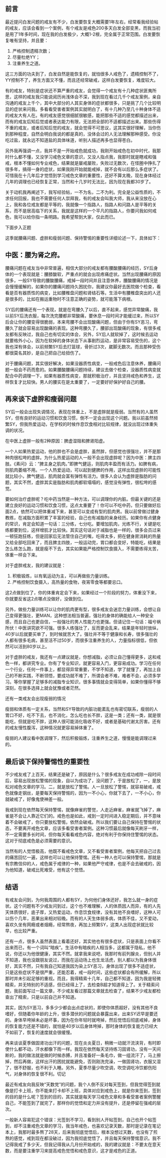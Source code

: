 ## 前言

最近提问白发问题的戒友有不少，白发要恢复大概需要1年左右，经常看我经验帖的戒友，应该会看到一个案例，有个戒友是戒色200多天白发全部变黑，而我当初是用了1年多时间，现在我的白发极少，大概1-2根，完全属于正常范围。白发要恢复唯有坚持，并且要：

1. 严格控制遗精次数；
2. 尽量杜绝YY；
3. 注重养生之道。
   
这三方面的功夫到了，白发自然是能恢复的，就怕很多人戒色了，遗精控制不了，YY控制不了，养生方面又不懂，而且还经常破戒，这样白发要恢复，难度较大。

有的戒友，特别是症状还不算严重的戒友，会觉得一个戒友有十几种症状匪夷所思，这样的戒友我只能说阅历尚浅体会不深，我到现在看过几千个戒友案例，亲自沟通的戒友上千个，其中大部分的人其实身体的症状都很多，只是挑了几个比较明显的症状来问我。多看看受害者案例其实就明白了，有十几种乃至几十种身体不适的戒友大有人在。有的戒友感觉很细腻很敏感，能把那些不适的感觉都描述出来，而有的戒友后知后觉或者表达能力有限，无法把全部的不适都描述出来。那些伤得不重的戒友，或者后知后觉的戒友，就会觉得不可思议，这其实很好理解，当你伤到那种程度，自然会明白我说的都是真的，没体会过的人无法理解那种感受。你没吃过盐，就永远不知道盐的具体味道，听别人描述再多也显得苍白。

另外我再强调一点，我并不是一开始戒色就成功，我刚开始戒色在初中时代，我那时什么都不懂，又没学习戒色文章的意识，又没人指点我，我那时就是瞎戒和强戒，根本不懂如何专业戒色，结果就是屡戒屡败，失败过无数次，在怪圈中挣扎了很多年，搞得一身的症状，如果我刚开始就能戒掉，就不会有以后那么多症状了。可惜我在十几年后才觉悟到学习戒色文章的重要性，还好不算太晚，现在身体经过几年的调理也已经恢复正常，当然和十几岁时无法比，因为现在我都30岁了。

关于动机我再阐述下，我写经验帖，一不为名，二不为利。完全是公益性质的，不求任何回报，我也不需要任何人崇拜我，有的戒友会叫我大师，我从来没放在心上，我和各位戒友都是平等的，我就像一个指路人，指路人和问路人是平等的关系，而不是居高临下的关系，我就是这样的一个平凡的指路人，你要问我如何戒色，我可以给你指一条明路。我希望帮到大家，仅此而已。

 
下面步入正题

这季就腰痛问题、虚胖和瘦弱问题、保持警惕的重要性详细论述一下，具体如下：

## 中医：腰为肾之府。

腰痛问题在戒友当中非常普遍，相信大部分的戒友都有腰酸腰痛的经历，SY后身体的一个表现就是：腰膝酸软，严重点的就会出现疼痛症状。当然出现腰痛的原因很多，一般SY导致的腰酸腰痛，戒掉一段时间并且注意休养，腰酸腰痛的情况是会慢慢缓解的，如果你的腰痛问题持久困扰你，我建议你最好去医院做个检查，看看是否有器质性的病变，比如腰椎盘问题和肾结石等。生活中有腰椎盘突出的人还是很多的，比如在搬运重物时不注意正确的姿势，就可能落下病根。

SY后的腰痛还有一个表现，就是在弯腰久了以后，直不起来，感觉异常酸痛，我以前SY后洗衣服，每次洗完腰都非常酸痛，要休息一段时间才能缓过来，所以SY后会让你的腰变得很脆弱，本来弯腰不会出现酸痛问题，但由于你有SY恶习，弯腰久了就会容易出现酸痛的表现。这种弯腰久了，腰部出现酸痛的现象，有很多戒友都有反映过，我自己也有切实的体会，另外，SY后人就软掉了，这时候去运动就要格外小心，因为在软掉的身体状态下从事剧烈运动，是非常容易受伤的，这个我也深有体会，以前频繁SY后去打篮球，骨折过3次，崴脚无数次。而且那种受伤都很莫名其妙，是自己把自己给扭伤了。

对于腰痛问题，其实很好解决，如果没器质性病变，一般戒色后注意休养，腰痛问题一般会不药而愈的。如果腰酸腰痛问题持续，建议去做个检查，没器质性病变就配合中药调理一下，如果有器质性病变，那就积极治疗，并且坚持戒色和养生，这样恢复才比较快。男人的腰实在是太重要了，一定要好好保护好自己的腰。

## 再来谈下虚胖和瘦弱问题

SY后一般会出现失调情况，表现在体重上，不是虚胖就是瘦弱。当然有的人虽然SY，但有良好的运动习惯和饮食习惯，倒不一定会出现这个问题。我以前虽然频繁SY，但我热爱运动，在学校的时候作息饮食相对比较规律，就没出现过体重失调的状况。

在中医上虚胖一般有2种原因：脾虚湿阻和脾肾阳虚。

一个人如果热爱运动，他的胖也不会是虚胖，虽然胖，但感觉也很强壮，并不是那种肉很松垮的虚胖。为什么热爱运动的人一般不会出现虚胖呢？因为中医：脾主四肢。《素问》云：“脾主身之肌肉。”即脾气健运，则肌肉丰盈而有活力。如脾有病，则肌肉萎缩不用。一个人热爱运动，可以起到健脾的作用，这样出现虚胖的可能性就比较小，脾气健运，肌肉就会富有弹性有活力。很多人会认为虚胖是脂肪的问题，其实不然，虚胖其实是脂肪和肌肉都软塌塌的，感觉没有弹性，很松垮的感觉。

要如何治疗虚胖呢？吃中药当然是一种方法，可以调理你的内脏。但最关键的还是建立良好的运动习惯和饮食习惯，这点太重要了！你可以不吃中药，但只要做好后面2点，依然可以把体重减下来，甚至可以变成有型的肌肉男。我以前曾做过健身教练，在减脂方面积累了丰富的经验，自己也有减脂的亲身经历。如果你有点健身的常识，肯定会知道一句话：三分练，七分吃。要增加肌肉，光练不行，关键是吃练都要到位，这样增肌才比较快。其实这句话对于减脂也是一样的，很多会员过来一顿狂跑狂练，但是回家后无法管住自己的嘴，吃得太多，把在健身房消耗的热量又给全部吃回来了，而且脾主四肢，一般运动完，胃口都会变好，特能吃，结果是怎么练怎么跑，就是瘦不下去，其实如果能严格控制饮食摄入，不需要练得太苦，体重一样会下来。

对于虚胖戒友，我的建议就是：

1. 积极锻炼，以有氧运动为主，可以再做些力量训练。
2. 严格控制饮食摄入，高热量的食物，夜宵零食等都要忌口。

这2点做到位了，你的体重肯定会下来，如果经过一个阶段的努力，体重没下来，你就要反省这2点哪点没做好，没做到位。

另外，做些力量训练可以让你的肌肉更有型，很多戒友会迷恋力量训练，会想让自己变得更强壮，更MAN，这种想法相当普遍，强壮的身体的确能给人一种安全感，而且自己也更自信，一般强壮的男人性能力也更强。但请记住一句话：福兮祸所伏！中医讲究欲不可强。很多人练强壮了，反而更会乱来，结果是年轻时放纵，40岁以后就要买单了，到时候就苦大了。强壮并不等于健康和长寿，很多强壮的人都有很多毛病，甚至活不过50岁，而很多注重养生的人，力量指标很低，但依然可以活到80岁以上。

对于虚胖的戒友，我还有一点建议就是，你想减脂，必须让自己懂得更多，这和戒色一样，都讲究专业。你有了专业知识，就更容易入门，更容易成功。学习在任何一个行业，任何一件事上，都显得异常重要，不学不知道，学了就懂了，再加上自己的不断实践，不断领悟，要成功就不难了，所谓会者不难，难者不会，必须多学习。等你掌握了足够多的减脂专业知识，很多事情就会变得简单，如果你懂得不够深刻，在很多选择上就会犹豫或者茫然。

还有一类戒友会出现瘦弱的情况

瘦弱和体质有一定关系，当然和SY导致的内脏功能紊乱也有密切联系，瘦弱的人胃口不好，吃不下去，也不消化，怎么吃也长不胖，这是一类；还有一类，就是很能吃，但就是吃不胖，这种人很可能消化吸收不好，或者是基础代谢太厉害。还有的戒友慢性腹泻，这种情况就更容易掉体重了。

瘦弱的人建议看中医调理下，然后积极锻炼，注重养生之道，慢慢是能调理过来的。

## 最后谈下保持警惕性的重要性

不少戒友戒了上百天，结果还是破了，原因是什么？很多戒友在成功戒除一段时间后，容易出现放松警惕的现象，自以为成功了，没问题了，于是放松了，一，是放松对戒色文章的学习。二，就是放松了警惕。人一旦放松了警惕，就容易破戒，戒色就像走钢丝，是要每天保持警惕的，因为一不小心，你就下去了，一不小心，你就破戒了，好像鬼使神差一般。

我戒到现在依然每天保持警惕，就像麻雀的警觉，人走近麻雀，麻雀就飞掉了，麻雀是不会让人靠近它们的。戒色也是如此，戒到一定时间进入稳定期后，并不意味着不会破戒了，你只要放松警惕，依然会破戒。所以我们要让自己保持在警惕的状态，不要离开戒色文章，应该多看受害者案例。这种习惯最后就像每天刷牙一样，不一定需要多长时间，但你每天看看戒色内容，绝对有利于你保持住警惕的状态。这对于彻底戒色是必须需要的意识。

当然有的人觉悟极高，他既不看戒色文章，又不看受害者案例，他每天把自己过去的痛苦回忆一遍，这样也可以让他保持警惕。还有一种人也可以保持警惕，那就是有宗教信仰的人，戒色属于戒律的一种，如果他严守戒律，也是不会去破戒的，因为他知道，破戒比死难受，他有这个觉悟。

## 结语

有戒友会问到，为何我周围的人都有SY，为何他们身体还好，我怎么就一身的症状。这个问题有不少戒友问到过，这个也不难理解，人的体质因人而异，有的人先天体质很好，底子厚，又热爱运动，作息饮食规律，没有其他不良嗜好，这种人可以伤个几年，恶果出来相对较晚。而有的人天生体弱多病，体质不佳，又不爱动，喜欢久坐有网瘾或者烟瘾，经常熬夜，再加上频繁SY，这类人出现症状就比较早，也比较严重。

还有一点，很多人虽然表面上看着还好，其实他也有很多症状，只是表面上你看不出来而已，有一个词叫“暗疾”。生活中有暗疾的人相当多，这都属于隐私，他不说，你还以为他很健康，其实不然。就拿我来说吧，我那时有前列腺炎，但别人并不知道，我也没跟朋友说过，而我在运动场上也生龙活虎，别人都以为我身体很好，其实不然，只有我自己知道我因为染上SY恶习，身体出现了很多不适症状，只是这些症状不是很严重，还能忍着，戒一段时间，这些症状都会有所缓解，所以那时并未引起足够的重视。而且，我得精索十几年，自己都不知道，因为我是轻微精索，并无特别的不适感，但已经得上了，去检查B超才知道得上了。关于精索问题，我前面写过一篇文章，不少戒友看过那篇文章就去检查了，结果不少戒友都检查出了精索，只是以前自己并不知道。

其实，因为SY恶习，多多少少都会出点症状的，即使你体质超好，没有其他不良嗜好，但随着你年龄的上升，很多潜伏的问题就会暴露出来，出来SY迟早是要还的。身体早垮掉未必是坏事，因为在你年轻时就垮掉，然后觉悟后彻底戒掉，身体的恢复能力还是不错的，就怕是40岁以后身体垮掉，那时身体的恢复能力已经大不如前了，恢复的速度就会很缓慢。

再来谈谈夏季做固肾功出汗的问题，现在炎炎夏日，稍微一动就汗流浃背，有时即使什么都不动，汗水都像下雨一样。我现在依然每天坚持练习固肾功，没有一天间断的，我的做法就是做的时候赤膊，并且准备好一条毛巾，做一组流汗了，马上擦掉，然后再做，这样出汗的困扰就能避免，否则刚洗完澡，一做固肾功，衣服又湿了，很不舒服，也不利于入睡。另外，夏季尽量少吹空调，吹空调吃冷饮都伤阳气，对身体的恢复很不利。切记

最近有戒友向我反映“天数党”的问题，我个人倒不反对每天签到，但我觉得签到就像是打卡上班，你不能来打卡却不上班，具体对应到戒色上，就是你来签到，签到的目的是什么呢？签到的目的，其实就是每天学习戒色文章和多看受害者案例警醒自己，不能签到了就完了，那样你的觉悟和定力并没有提升，还是停留在强戒的层次。

一般新人容易犯这个错误：光签到不学习，看到别人开帖签到，自己也开个帖签到，却不注重戒色文章的学习，我当年戒色，也喜欢记录天数，那时是记录在笔记本上，我那时最多熬了28天，后来我彻底觉悟后，根本没想过天数，也没有了煎熬的感觉，戒到现在都没破过，因为我彻底觉悟了，并且每天保持警惕意识。我不记得我戒了多少天，但我记得我从几月份开始戒的，我的建议就是：不要太在意天数，而是要注重学习来提高戒色觉悟和戒色意识，这才是戒色的正道。
